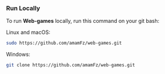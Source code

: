 ### Run Locally

To run **Web-games** locally, run this command on your git bash:

Linux and macOS:

```bash
sudo https://github.com/amamFz/web-games.git
```

Windows:

```bash
git clone https://github.com/amamFz/web-games.git
```

